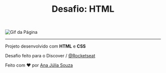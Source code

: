 <h1 align="center">Desafio: HTML</h1><br>

![Gif da Página](https://user-images.githubusercontent.com/82847509/146052547-0a7a10d8-1dd3-454f-8b57-2d0935da2b64.gif)


---------------

Projeto desenvolvido com __HTML__ e __CSS__

Desafio feito para o Discover / [@Rocketseat](https://github.com/Rocketseat)

Feito com :heart: por [Ana Júlia Souza](https://github.com/AJuliaSouza)
